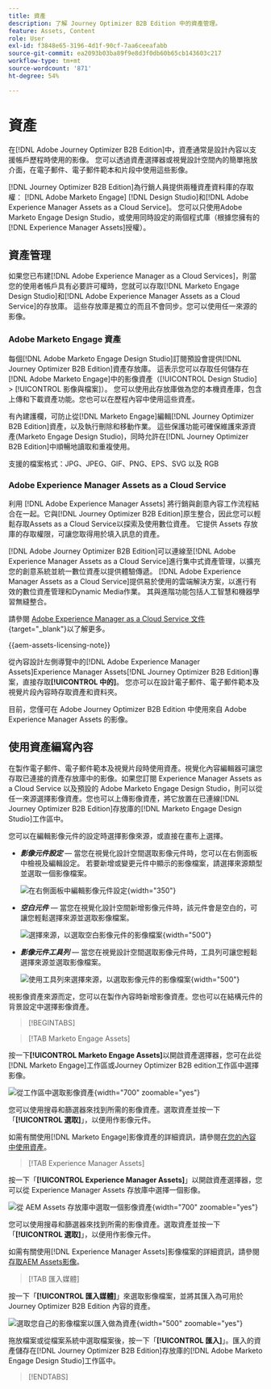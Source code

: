 ```yaml
---
title: 資產
description: 了解 Journey Optimizer B2B Edition 中的資產管理。
feature: Assets, Content
role: User
exl-id: f3848e65-3196-4d1f-90cf-7aa6ceeafabb
source-git-commit: ea2093b03ba89f9e8d3f0db60b65cb143603c217
workflow-type: tm+mt
source-wordcount: '871'
ht-degree: 54%

---
```


# 資產

在[!DNL Adobe Journey Optimizer B2B Edition]中，資產通常是設計內容以支援帳戶歷程時使用的影像。 您可以透過資產選擇器或視覺設計空間內的簡單拖放介面，在電子郵件、電子郵件範本和片段中使用這些影像。

[!DNL Journey Optimizer B2B Edition]為行銷人員提供兩種資產資料庫的存取權： [!DNL Adobe Marketo Engage] [!DNL Design Studio]和[!DNL Adobe Experience Manager Assets as a Cloud Service]。 您可以只使用Adobe Marketo Engage Design Studio，或使用同時設定的兩個程式庫（根據您擁有的[!DNL Experience Manager Assets]授權）。

## 資產管理

如果您已布建[!DNL Adobe Experience Manager as a Cloud Services]，則當您的使用者帳戶具有必要許可權時，您就可以存取[!DNL Marketo Engage Design Studio]和[!DNL Adobe Experience Manager Assets as a Cloud Service]的存放庫。 這些存放庫是獨立的而且不會同步。您可以使用任一來源的影像。

### Adobe Marketo Engage 資產

每個[!DNL Adobe Marketo Engage Design Studio]訂閱預設會提供[!DNL Journey Optimizer B2B Edition]資產存放庫。 這表示您可以存取任何儲存在[!DNL Adobe Marketo Engage]中的影像資產（[!UICONTROL Design Studio] > [!UICONTROL 影像與檔案]）。 您可以使用此存放庫做為您的本機資產庫，包含上傳和下載資產功能。您也可以在歷程內容中使用這些資產。

有內建護欄，可防止從[!DNL Marketo Engage]編輯[!DNL Journey Optimizer B2B Edition]資產，以及執行刪除和移動作業。 這些保護功能可確保維護來源資產(Marketo Engage Design Studio)，同時允許在[!DNL Journey Optimizer B2B Edition]中順暢地讀取和重複使用。

支援的檔案格式：JPG、JPEG、GIF、PNG、EPS、SVG 以及 RGB

### Adobe Experience Manager Assets as a Cloud Service

利用 [!DNL Adobe Experience Manager Assets] 將行銷與創意內容工作流程結合在一起。它與[!DNL Journey Optimizer B2B Edition]原生整合，因此您可以輕鬆存取Assets as a Cloud Service以探索及使用數位資產。 它提供 Assets 存放庫的存取權限，可讓您取得用於填入訊息的資產。

[!DNL Adobe Journey Optimizer B2B Edition]可以連線至[!DNL Adobe Experience Manager Assets as a Cloud Service]進行集中式資產管理，以擴充您的創意系統並統一數位資產以提供體驗傳遞。 [!DNL Adobe Experience Manager Assets as a Cloud Service]提供易於使用的雲端解決方案，以進行有效的數位資產管理和Dynamic Media作業。 其與進階功能包括人工智慧和機器學習無縫整合。

請參閱 [Adobe Experience Manager as a Cloud Service 文件](https://experienceleague.adobe.com/zh-hant/docs/experience-manager-cloud-service/content/assets/overview){target="_blank"}以了解更多。

{{aem-assets-licensing-note}}

從內容設計左側導覽中的[!DNL Adobe Experience Manager Assets]Experience Manager Assets[!DNL Journey Optimizer B2B Edition]專案，直接存取&#x200B;**[!UICONTROL 中的]**。 您亦可以在設計電子郵件、電子郵件範本及視覺片段內容時存取資產和資料夾。

目前，您僅可在 Adobe Journey Optimizer B2B Edition 中使用來自 Adobe Experience Manager Assets 的影像。

## 使用資產編寫內容

在製作電子郵件、電子郵件範本及視覺片段時使用資產。視覺化內容編輯器可讓您存取已連接的資產存放庫中的影像。如果您訂閱 Experience Manager Assets as a Cloud Service 以及預設的 Adobe Marketo Engage Design Studio，則可以從任一來源選擇影像資產。您也可以上傳影像資產，將它放置在已連線[!DNL Journey Optimizer B2B Edition]存放庫的[!DNL Marketo Engage Design Studio]工作區中。

您可以在編輯影像元件的設定時選擇影像來源，或直接在畫布上選擇。

* **_影像元件設定_** — 當您在視覺化設計空間選取影像元件時，您可以在右側面板中檢視及編輯設定。 若要新增或變更元件中顯示的影像檔案，請選擇來源類型並選取一個影像檔案。

  ![在右側面板中編輯影像元件設定](./assets/content-assets-image-settings.png){width="350"}

* **_空白元件_** — 當您在視覺化設計空間新增影像元件時，該元件會是空白的，可讓您輕鬆選擇來源並選取影像檔案。

  ![選擇來源，以選取空白影像元件的影像檔案](./assets/content-assets-image-component-empty.png){width="500"}

* **_影像元件工具列_** — 當您在視覺設計空間選取影像元件時，工具列可讓您輕鬆選擇來源並選取影像檔案。

  ![使用工具列來選擇來源，以選取影像元件的影像檔案](./assets/content-assets-image-toolbar-settings.png){width="500"}

視影像資產來源而定，您可以在製作內容時新增影像資產。您也可以在結構元件的背景設定中選擇影像資產。

>[!BEGINTABS]

>[!TAB Marketo Engage Assets]

按一下&#x200B;**[!UICONTROL Marketo Engage Assets]**&#x200B;以開啟資產選擇器，您可在此從[!DNL Marketo Engage]工作區或Journey Optimizer B2B edition工作區中選擇影像。

![從工作區中選取影像資產](./assets/content-assets-image-me-selected.png){width="700" zoomable="yes"}

您可以使用搜尋和篩選器來找到所需的影像資產。選取資產並按一下「**[!UICONTROL 選取]**」，以便用作影像元件。

如需有關使用[!DNL Marketo Engage]影像資產的詳細資訊，請參閱[在您的內容中使用資產](./marketo-engage-design-studio.md#use-assets-in-your-content)。

>[!TAB Experience Manager Assets]

按一下「**[!UICONTROL Experience Manager Assets]**」以開啟資產選擇器，您可以從 Experience Manager Assets 存放庫中選擇一個影像。

![從 AEM Assets 存放庫中選取一個影像資產](./assets/content-assets-image-aem-selected.png){width="700" zoomable="yes"}

您可以使用搜尋和篩選器來找到所需的影像資產。選取資產並按一下「**[!UICONTROL 選取]**」，以便用作影像元件。

如需有關使用[!DNL Experience Manager Assets]影像檔案的詳細資訊，請參閱[存取AEM Assets影像](./aem-assets.md#access-aem-assets-images)。

>[!TAB 匯入媒體]

按一下「**[!UICONTROL 匯入媒體]**」來選取影像檔案，並將其匯入為可用於 Journey Optimizer B2B Edition 內容的資產。

![選取您自己的影像檔案以匯入做為資產](./assets/content-assets-image-import-file-selected.png){width="500" zoomable="yes"}

拖放檔案或從檔案系統中選取檔案後，按一下「**[!UICONTROL 匯入]**」。匯入的資產儲存在[!DNL Journey Optimizer B2B Edition]存放庫的[!DNL Adobe Marketo Engage Design Studio]工作區中。

>[!ENDTABS]
